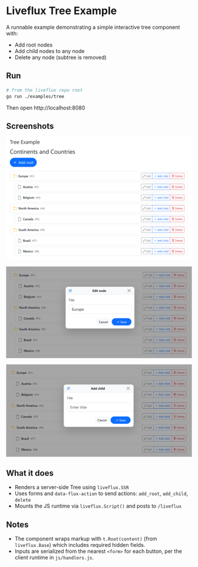 # Liveflux Tree Example

A runnable example demonstrating a simple interactive tree component with:

- Add root nodes
- Add child nodes to any node
- Delete any node (subtree is removed)

## Run

```bash
# from the liveflux repo root
go run ./examples/tree
```

Then open http://localhost:8080

## Screenshots

![Tree — Overview](./screenshot.png)

![Tree — Edit node](./screenshot_edit_node.png)

![Tree — Add child](./screenshot_add_child.png)

## What it does
- Renders a server-side Tree using `liveflux.SSR`
- Uses forms and `data-flux-action` to send actions: `add_root`, `add_child`, `delete`
- Mounts the JS runtime via `liveflux.Script()` and posts to `/liveflux`

## Notes
- The component wraps markup with `t.Root(content)` (from `liveflux.Base`) which includes required hidden fields.
- Inputs are serialized from the nearest `<form>` for each button, per the client runtime in `js/handlers.js`.
